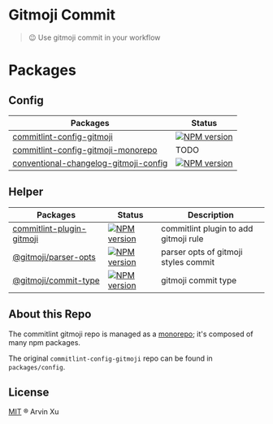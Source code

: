 # Gitmoji Commit

> 😉 Use gitmoji commit in your workflow

# Packages

## Config

| Packages                                                          | Status                                           |
| ----------------------------------------------------------------- | ------------------------------------------------ |
| [commitlint-config-gitmoji](./packages/config)                    | [![NPM version][config-image]][config-url]       |
| [commitlint-config-gitmoji-monorepo](./packages/config-mono-repo) | TODO                                             |
| [conventional-changelog-gitmoji-config](./packages/changelog)     | [![NPM version][changelog-image]][changelog-url] |

[config-image]: http://img.shields.io/npm/v/commitlint-config-gitmoji.svg?style=flat-square&color=deepgreen&label=latest
[config-url]: http://npmjs.org/package/commitlint-config-gitmoji
[plugin-image]: http://img.shields.io/npm/v/commitlint-plugin-gitmoji.svg?style=flat-square&color=deepgreen&label=latest
[plugin-url]: http://npmjs.org/package/commitlint-plugin-gitmoji
[changelog-image]: http://img.shields.io/npm/v/conventional-changelog-gitmoji-config.svg?style=flat-square&color=deepgreen&label=latest
[changelog-url]: http://npmjs.org/package/conventional-changelog-gitmoji-config

## Helper

| Packages                                       | Status                                     | Description                           |
| ---------------------------------------------- | ------------------------------------------ | ------------------------------------- |
| [commitlint-plugin-gitmoji](./packages/plugin) | [![NPM version][plugin-image]][plugin-url] | commitlint plugin to add gitmoji rule |
| [@gitmoji/parser-opts](./packages/parser-opts) | [![NPM version][parser-image]][parser-url] | parser opts of gitmoji styles commit  |
| [@gitmoji/commit-type](./packages/commit-type) | [![NPM version][type-image]][type-url]     | gitmoji commit type                   |

<!-- npm url -->

[parser-image]: http://img.shields.io/npm/v/@gitmoji/parser-opts.svg?style=flat-square&color=deepgreen&label=latest
[parser-url]: http://npmjs.org/package/@gitmoji/parser-opts
[type-image]: http://img.shields.io/npm/v/@gitmoji/commit-type.svg?style=flat-square&color=deepgreen&label=latest
[type-url]: http://npmjs.org/package/@gitmoji/commit-type

## About this Repo

The commitlint gitmoji repo is managed as a [monorepo](https://github.com/babel/babel/blob/master/doc/design/monorepo.md); it's composed of many npm packages.

The original `commitlint-config-gitmoji` repo can be found in `packages/config`.

## License

[MIT](./LICENSE) ® Arvin Xu
